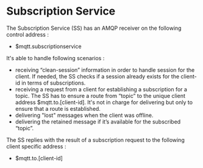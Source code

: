 # Subscription Service

The Subscription Service (SS) has an AMQP receiver on the following control address :

* $mqtt.subscriptionservice

It's able to handle following scenarios :

* receiving “clean-session” information in order to handle session for the client. If needed, the SS checks if a session already exists for the client-id in terms of subscriptions.
* receiving a request from a client for establishing a subscription for a topic. The SS has to ensure a route from “topic” to the unique client address $mqtt.to.[client-id]. It's not in charge for delivering but only to ensure that a route is established.
* delivering "lost" messages when the client was offline.
* delivering the retained message if it’s available for the subscribed “topic”.

The SS replies with the result of a subscription request to the following client specific address :

* $mqtt.to.[client-id]
